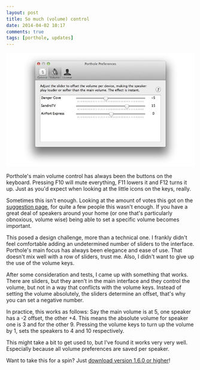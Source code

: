 ```yaml
---
layout: post
title: So much (volume) control
date: 2014-04-02 10:17
comments: true
tags: [porthole, updates]
---
```


![Porthole volume control](/assets/img/old/content/porthole-volumecontrol.jpg)

Porthole's main volume control has always been the buttons on the keyboard. Pressing F10 will mute everything, F11 lowers it and F12 turns it up. Just as you'd expect when looking at the little icons on the keys, really.

<!-- more -->

Sometimes this isn't enough. Looking at the amount of votes this got on the [suggestion page](http://porthole.uservoice.com/forums/151703-general/suggestions/3661146-adjust-airplay-devices-audio-levels-individually), for quite a few people this wasn't enough. If you have a great deal of speakers around your home (or one that's particularly obnoxious, volume wise) being able to set a specific volume becomes important.

This posed a design challenge, more than a technical one. I frankly didn't feel comfortable adding an undetermined number of sliders to the interface. Porthole's main focus has always been elegance and ease of use. That doesn't mix well with a row of sliders, trust me. Also, I didn't want to give up the use of the volume keys.

After some consideration and tests, I came up with something that works. There are sliders, but they aren't in the main interface and they control the volume, but not in a way that conflicts with the volume keys. Instead of setting the volume absolutely, the sliders determine an offset, that's why you can set a negative number.

In practice, this works as follows: Say the main volume is at 5, one speaker has a -2 offset, the other +4. This means the absolute volume for speaker one is 3 and for the other 9. Pressing the volume keys to turn up the volume by 1, sets the speakers to 4 and 10 respectively.

This might take a bit to get used to, but I've found it works very very well. Especially because all volume preferences are saved per speaker.

Want to take this for a spin? Just [download version 1.6.0 or higher](http://www.getporthole.com/download)!
